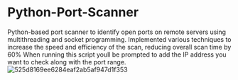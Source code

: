 # Python-Port-Scanner
Python-based port scanner to identify open ports on remote servers using multithreading and socket programming. Implemented various techniques to increase the speed and efficiency of the scan, reducing overall scan time by 60%
When running this script youll be prompted to add the IP address you want to check along with the port range.
![525d8169ee6284eaf2ab5af947d1f353](https://github.com/user-attachments/assets/da7a3975-4cad-42f6-bfd1-044f34bb49fd)
